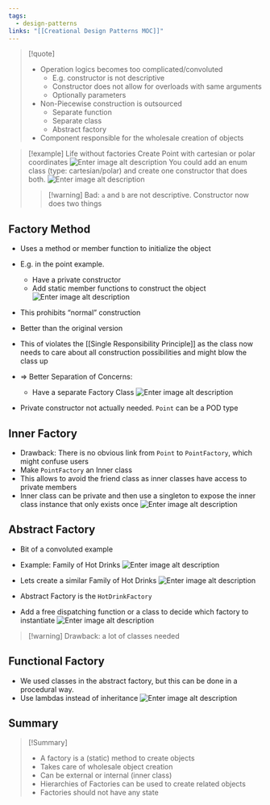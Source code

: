 ```yaml
---
tags:
  - design-patterns
links: "[[Creational Design Patterns MOC]]"
---
```


> [!quote]
> - Operation logics becomes too complicated/convoluted
> 	- E.g. constructor is not descriptive
> 	- Constructor does not allow for overloads with same arguments
> 	- Optionally parameters
> - Non-Piecewise construction is outsourced
> 	- Separate function
> 	- Separate class
> 	- Abstract factory
> - Component responsible for the wholesale creation of objects

> [!example] Life without factories
>  Create Point with cartesian or polar coordinates
>   ![Enter image alt description](IMG-2024-05-31-134636012.png)
>   You could add an enum class (type: cartesian/polar) and create one constructor that does both.
>   ![Enter image alt description](IMG-2024-05-31-134636187.png)
>    > [!warning] Bad: `a` and `b` are not descriptive. Constructor now does two things

## Factory Method

- Uses a method or member function to initialize the object
- E.g. in the point example.
	- Have a private constructor
	- Add static member functions to construct the object
![Enter image alt description](IMG-2024-05-31-134636354.png)

- This prohibits “normal” construction
- Better than the original version
- This of violates the [[Single Responsibility Principle]] as the class now needs to care about all construction possibilities and might blow the class up
- => Better Separation of Concerns:
	- Have a separate Factory Class
![Enter image alt description](IMG-2024-05-31-134636479.png)

- Private constructor not actually needed. `Point` can be a POD type

## Inner Factory

- Drawback: There is no obvious link from `Point` to `PointFactory`, which might confuse users
- Make `PointFactory` an Inner class
- This allows to avoid the friend class as inner classes have access to private members
- Inner class can be private and then use a singleton to expose the inner class instance that only exists once
![Enter image alt description](IMG-2024-05-31-134636585.png)

## Abstract Factory

- Bit of a convoluted example
- Example: Family of Hot Drinks
![Enter image alt description](IMG-2024-05-31-134636709.png)

- Lets create a similar Family of Hot Drinks
![Enter image alt description](IMG-2024-05-31-134636820.png)

- Abstract Factory is the `HotDrinkFactory`
- Add a free dispatching function or a class to decide which factory to instantiate
![Enter image alt description](IMG-2024-05-31-134637186.png)

> [!warning] Drawback: a lot of classes needed

## Functional Factory

- We used classes in the abstract factory, but this can be done in a procedural way.
- Use lambdas instead of inheritance
![Enter image alt description](IMG-2024-05-31-134637261.png)

## Summary

> [!Summary]
> - A factory is a (static) method to create objects
> - Takes care of wholesale object creation
> - Can be external or internal (inner class)
> - Hierarchies of Factories can be used to create related objects
> - Factories should not have any state
